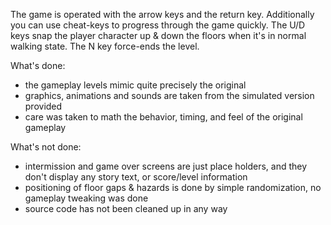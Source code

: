 The game is operated with the arrow keys and the return key. Additionally you can use cheat-keys to progress through the game quickly. The U/D keys snap the player character up & down the floors when it's in normal walking state. The N key force-ends the level.

What's done:
 - the gameplay levels mimic quite precisely the original
 - graphics, animations and sounds are taken from the simulated version provided
 - care was taken to math the behavior, timing, and feel of the original gameplay

What's not done:
 - intermission and game over screens are just place holders, and they don't display any story text, or score/level information
 - positioning of floor gaps & hazards is done by simple randomization, no gameplay tweaking was done
 - source code has not been cleaned up in any way

